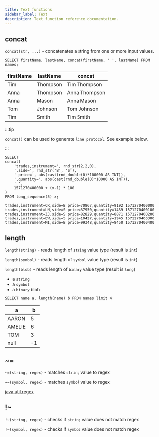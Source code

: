 ```yaml
---
title: Text functions
sidebar_label: Text
description: Text function reference documentation.
---
```


## concat

`concat(str, ...)` - concatenates a string from one or more input values.

```questdb-sql title="Example"
SELECT firstName, lastName, concat(firstName, ' ', lastName) FROM names;
```

| firstName | lastName | concat        |
| --------- | -------- | ------------- |
| Tim       | Thompson | Tim Thompson  |
| Anna      | Thompson | Anna Thompson |
| Anna      | Mason    | Anna Mason    |
| Tom       | Johnson  | Tom Johnson   |
| Tim       | Smith    | Tim Smith     |

:::tip

`concat()` can be used to generate `line protocol`. See example below.

:::

```questdb-sql title="Generating line protocol"
SELECT
concat(
    'trades,instrument=', rnd_str(2,2,0),
    ',side=', rnd_str('B', 'S'),
    ' price=', abs(cast(rnd_double(0)*100000 AS INT)),
    ',quantity=', abs(cast(rnd_double(0)*10000 AS INT)),
    ' ',
    1571270400000 + (x-1) * 100
)
FROM long_sequence(5) x;
```

```title="Result"
trades,instrument=CR,side=B price=70867,quantity=9192 1571270400000
trades,instrument=LN,side=S price=37950,quantity=1439 1571270400100
trades,instrument=ZJ,side=S price=82829,quantity=8871 1571270400200
trades,instrument=EW,side=S price=10427,quantity=1945 1571270400300
trades,instrument=MI,side=B price=99348,quantity=8450 1571270400400
```

## length

`length(string)` - reads length of `string` value type (result is `int`)

`length(symbol)` - reads length of `symbol` value type (result is `int`)

`length(blob)` - reads length of `binary` value type (result is `long`)

- a `string`
- a `symbol`
- a `binary` blob

```questdb-sql title="Example"
SELECT name a, length(name) b FROM names limit 4
```

| a      | b   |
| ------ | --- |
| AARON  | 5   |
| AMELIE | 6   |
| TOM    | 3   |
| null   | -1  |

## ~=

`~=(string, regex)` - matches `string` value to regex

`~=(symbol, regex)` - matches `symbol` value to regex

[java.util.regex](https://docs.oracle.com/en/java/javase/11/docs/api/java.base/java/util/regex/Pattern.html)

## !~

`!~(string, regex)` - checks if `string` value does not match regex

`!~(symbol, regex)` - checks if `symbol` value does not match regex

